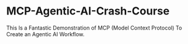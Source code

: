 # MCP-Agentic-AI-Crash-Course
This Is a Fantastic Demonstration of MCP (Model Context Protocol) To Create an Agentic AI Workflow.
